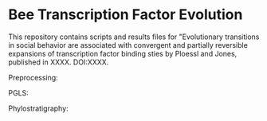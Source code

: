 # Bee Transcription Factor Evolution

This repository contains scripts and results files for "Evolutionary transitions in social behavior are associated with convergent and partially reversible expansions of transcription factor binding sties by Ploessl and Jones, published in XXXX. DOI:XXXX.

Preprocessing: 

PGLS: 

Phylostratigraphy:
